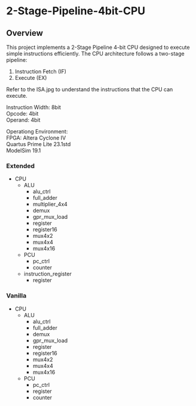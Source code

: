 # 2-Stage-Pipeline-4bit-CPU

## Overview  

This project implements a 2-Stage Pipeline 4-bit CPU designed to execute simple instructions efficiently. The CPU architecture follows a two-stage pipeline:  

1. Instruction Fetch (IF)  
2. Execute (EX)  

Refer to the ISA.jpg to understand the instructions that the CPU can execute.  

Instruction Width: 8bit  
Opcode: 4bit  
Operand: 4bit  

Operationg Environment:  
FPGA: Altera Cyclone IV  
Quartus Prime Lite 23.1std  
ModelSim 19.1  

### Extended  
- CPU
  - ALU
    - alu_ctrl
    - full_adder
    - multiplier_4x4
    - demux
    - gpr_mux_load
    - register
    - register16
    - mux4x2
    - mux4x4
    - mux4x16
  - PCU
    - pc_ctrl
    - counter
  - instruction_register
    - register

### Vanilla  
- CPU
  - ALU
    - alu_ctrl
    - full_adder
    - demux
    - gpr_mux_load
    - register
    - register16
    - mux4x2
    - mux4x4
    - mux4x16
  - PCU
    - pc_ctrl
    - register
    - counter  
